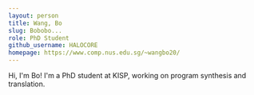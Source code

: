 ```yaml
---
layout: person
title: Wang, Bo
slug: Bobobo...
role: PhD Student
github_username: HALOCORE
homepage: https://www.comp.nus.edu.sg/~wangbo20/
---
```


Hi, I'm Bo! I'm a PhD student at KISP, working on program synthesis and translation.